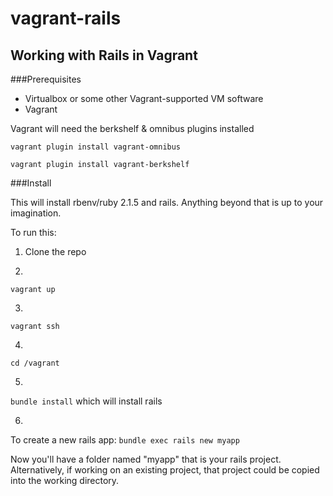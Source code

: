# vagrant-rails
## Working with Rails in Vagrant

###Prerequisites
- Virtualbox or some other Vagrant-supported VM software
- Vagrant 

Vagrant will need the berkshelf & omnibus plugins installed

```vagrant plugin install vagrant-omnibus```  

```vagrant plugin install vagrant-berkshelf```

###Install

This will install rbenv/ruby 2.1.5 and rails. Anything beyond that is up to your imagination.

To run this:

1) Clone the repo

2)
``` vagrant up ```

3) 
``` vagrant ssh ```

4)
``` cd /vagrant ```

5)
``` bundle install ```
which will install rails

6) 
To create a new rails app: 
``` bundle exec rails new myapp ```

Now you'll have a folder named "myapp" that is your rails project. Alternatively, if working on an existing project, that project could be copied into the working directory. 
